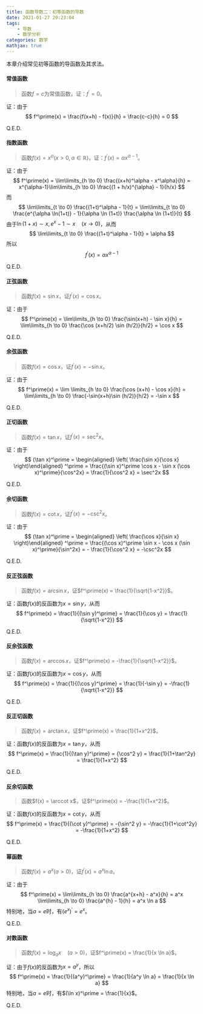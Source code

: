 ```yaml
---
title: 函数导数二：初等函数的导数
date: 2021-01-27 20:23:04
tags:
    - 导数
    - 数学分析
categories: 数学
mathjax: true
---
```


本章介绍常见初等函数的导函数及其求法。
<!--more-->

#### 常值函数
> 函数$f = c$为常值函数，证：$f^\prime = 0$。

证：由于
$$
    f^\prime(x) = \frac{f(x+h) - f(x)}{h} = \frac{c-c}{h} = 0
$$

Q.E.D.


#### 指数函数
> 函数$f(x) = x^\alpha (x > 0, \alpha \in \mathbb{R})$，证：$f^\prime(x) = \alpha x^{\alpha - 1}$。

证：由于
$$
    f^\prime(x) = \lim\limits_{h \to 0} \frac{(x+h)^\alpha - x^\alpha}{h} = x^{\alpha-1}\lim\limits_{h \to 0} \frac{(1 + h/x)^{\alpha} - 1}{h/x}
$$
而
$$  
    \lim\limits_{t \to 0} \frac{(1+t)^\alpha - 1}{t} = \lim\limits_{t \to 0} \frac{e^{\alpha \ln(1+t)} - 1}{\alpha \ln (1+t)} \frac{\alpha \ln (1+t)}{t}
$$
由于$\ln(1+x) \sim x, e^x-1 \sim x \quad (x \to 0)$，从而
$$
    \lim\limits_{t \to 0} \frac{(1+t)^\alpha - 1}{t} = \alpha
$$
所以
$$
     f^\prime(x) = \alpha x^{\alpha - 1}
$$

Q.E.D.

#### 正弦函数
> 函数$f(x) = \sin x$，证$f^\prime(x) = \cos x$。

证：由于
$$
    f^\prime(x) = \lim\limits_{h \to 0} \frac{\sin(x+h) - \sin x}{h} = \lim\limits_{h \to 0} \frac{\cos (x+h/2) \sin (h/2)}{h/2} = \cos x
$$

Q.E.D.

#### 余弦函数
> 函数$f(x) = \cos x$，证$f^\prime(x) = -\sin x$。

证：由于
$$
    f^\prime(x) = \lim \limits_{h \to 0} \frac{\cos (x+h) - \cos x}{h} = \lim\limits_{h \to 0} \frac{-\sin(x+h)\sin (h/2)}{h/2} = -\sin x
$$

Q.E.D.

#### 正切函数
> 函数$f(x) = \tan x$，证$f^\prime(x) = \sec^2x$。

证：由于
$$
    (\tan x)^\prime = \begin{aligned} \left( \frac{\sin x}{\cos x} \right)\end{aligned} ^\prime = \frac{(\sin x)^\prime \cos x - \sin x (\cos x)^\prime}{\cos^2x} = \frac{1}{\cos^2 x} = \sec^2x
$$

Q.E.D.

#### 余切函数
> 函数$f(x) = \cot x$，证$f^\prime(x) = -\csc^2x$。

证：由于
$$
    (\tan x)^\prime = \begin{aligned} \left( \frac{\cos x}{\sin x} \right)\end{aligned} ^\prime = \frac{(\cos x)^\prime \sin x - \cos x (\sin x)^\prime}{\sin^2x} = - \frac{1}{\cos^2 x} = -\csc^2x
$$

Q.E.D.


#### 反正弦函数
> 函数$f(x) = \arcsin x$，证$f^\prime(x) = \frac{1}{\sqrt{1-x^2}}$。

证：函数$f(x)$的反函数为$x = \sin y$，从而
$$
    f^\prime(x) = \frac{1}{(\sin y)^\prime} = \frac{1}{\cos y} = \frac{1}{\sqrt{1-x^2}}
$$

Q.E.D.

#### 反余弦函数
> 函数$f(x) = \arccos x$，证$f^\prime(x) = -\frac{1}{\sqrt{1-x^2}}$。

证：函数$f(x)$的反函数为$x = \cos y$，从而
$$
    f^\prime(x) = \frac{1}{(\cos y)^\prime} = \frac{1}{-\sin y} = -\frac{1}{\sqrt{1-x^2}}
$$

Q.E.D.

#### 反正切函数
> 函数$f(x) = \arctan x$，证$f^\prime(x) = \frac{1}{1+x^2}$。

证：函数$f(x)$的反函数为$x = \tan y$，从而
$$
    f^\prime(x) = \frac{1}{(\tan y)^\prime} = {\cos^2 y} = \frac{1}{1+\tan^2y} = \frac{1}{1+x^2}
$$

Q.E.D.

#### 反余切函数
<!--todo：markdown 不支持\arccot-->
> 函数$f(x) = \arccot x$，证$f^\prime(x) = -\frac{1}{1+x^2}$。

证：函数$f(x)$的反函数为$x = \cot y$，从而
$$
    f^\prime(x) = \frac{1}{(\cot y)^\prime} = -{\sin^2 y} = -\frac{1}{1+\cot^2y} = -\frac{1}{1+x^2}
$$

Q.E.D.

#### 幂函数
> 函数$f(x) = a^x (a>0)$，证$f^\prime(x) = a^x \ln a$。

证：由于
$$
    f^\prime(x) = \lim\limits_{h \to 0} \frac{a^{x+h} - a^x}{h} = a^x \lim\limits_{h \to 0} \frac{a^{h} - 1}{h} = a^x \ln a
$$
特别地，当$a= e$时，有$(e^x)^\prime = e^x$。

Q.E.D.

#### 对数函数
> 函数$f(x) = \log_a x \quad (a > 0)$，证$f^\prime(x) = \frac{1}{x \ln a}$。

证：由于$f(x)$的反函数为$x = a^y$，所以
$$
    f^\prime(x) = \frac{1}{(a^y)^\prime} = \frac{1}{a^y \ln a} = \frac{1}{x \ln a}
$$
特别地，当$a=e$时，有$(\ln x)^\prime = \frac{1}{x}$。

Q.E.D.